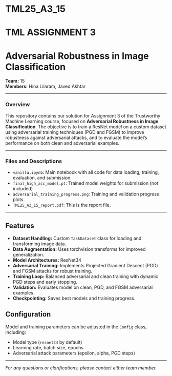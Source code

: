 
# TML25_A3_15
# TML ASSIGNMENT 3  
# Adversarial Robustness in Image Classification
**Team:** 15  
**Members:** Hina Lilaram, Javed Akhtar

---

### Overview

This repository contains our solution for Assignment 3 of the Trustworthy Machine Learning course, focused on **Adversarial Robustness in Image Classification**. The objective is to train a ResNet model on a custom dataset using adversarial training techniques (PGD and FGSM) to improve robustness against adversarial attacks, and to evaluate the model’s performance on both clean and adversarial examples.

---


### Files and Descriptions

- `vanilla.ipynb`: Main notebook with all code for data loading, training, evaluation, and submission.
- `final_high_acc_model.pt`: Trained model weights for submission (not included)
- `adversarial_training_progress.png`: Training and validation progress plots.
- `TML25_A3_15_report.pdf`: This is the report file.


---

## Features

- **Dataset Handling:** Custom `TaskDataset` class for loading and transforming image data.
- **Data Augmentation:** Uses torchvision transforms for improved generalization.
- **Model Architectures:**  ResNet34
- **Adversarial Training:** Implements Projected Gradient Descent (PGD) and FGSM attacks for robust training.
- **Training Loop:** Balanced adversarial and clean training with dynamic PGD steps and early stopping.
- **Validation:** Evaluates model on clean, PGD, and FGSM adversarial examples.
- **Checkpointing:** Saves best models and training progress.

## Configuration

Model and training parameters can be adjusted in the `Config` class, including:
- Model type (`resnet34` by default)
- Learning rate, batch size, epochs
- Adversarial attack parameters (epsilon, alpha, PGD steps)

---

*For any questions or clarifications, please contact either team member.*